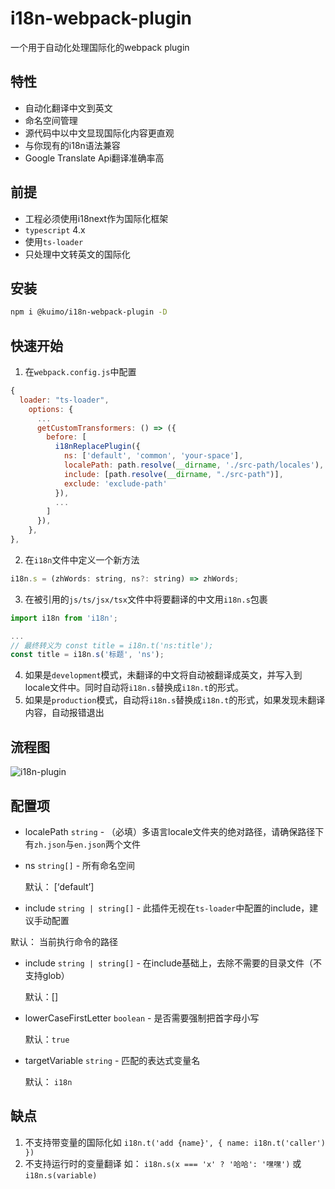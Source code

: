# i18n-webpack-plugin

一个用于自动化处理国际化的webpack plugin

## 特性

- 自动化翻译中文到英文
- 命名空间管理
- 源代码中以中文显现国际化内容更直观
- 与你现有的i18n语法兼容
- Google Translate Api翻译准确率高



## 前提

- 工程必须使用i18next作为国际化框架
- `typescript` 4.x
- 使用`ts-loader`
- 只处理中文转英文的国际化



## 安装

```bash
npm i @kuimo/i18n-webpack-plugin -D
```



## 快速开始

1. 在`webpack.config.js`中配置

```javascript
{
  loader: "ts-loader",
    options: {
      ...
      getCustomTransformers: () => ({
        before: [ 
          i18nReplacePlugin({
            ns: ['default', 'common', 'your-space'],
            localePath: path.resolve(__dirname, './src-path/locales'),
            include: [path.resolve(__dirname, "./src-path")],
            exclude: 'exclude-path'
          }),
          ...
        ]
      }),
    },
},
```

2. 在`i18n`文件中定义一个新方法

```javascript
i18n.s = (zhWords: string, ns?: string) => zhWords;
```

3. 在被引用的`js/ts/jsx/tsx`文件中将要翻译的中文用`i18n.s`包裹

```javascript
import i18n from 'i18n';

...
// 最终转义为 const title = i18n.t('ns:title');
const title = i18n.s('标题', 'ns');
```

4. 如果是`development`模式，未翻译的中文将自动被翻译成英文，并写入到locale文件中。同时自动将`i18n.s`替换成`i18n.t`的形式。
5. 如果是`production`模式，自动将`i18n.s`替换成`i18n.t`的形式，如果发现未翻译内容，自动报错退出



## 流程图

![i18n-plugin](https://kuimo-markdown-pic.oss-cn-hangzhou.aliyuncs.com/i18n-plugin.png)



## 配置项

- localePath `string` - （必填）多语言locale文件夹的绝对路径，请确保路径下有`zh.json`与`en.json`两个文件

- ns `string[]` - 所有命名空间

  默认： [‘default’]
  
- include `string | string[]` - 此插件无视在`ts-loader`中配置的include，建议手动配置

默认： 当前执行命令的路径
  
- include `string | string[]` - 在include基础上，去除不需要的目录文件（不支持glob）

  默认：[]

- lowerCaseFirstLetter `boolean` - 是否需要强制把首字母小写

   默认：`true`

- targetVariable `string` - 匹配的表达式变量名

   默认： `i18n`



## 缺点

1. 不支持带变量的国际化如 `i18n.t('add {name}', { name: i18n.t('caller') })`
2. 不支持运行时的变量翻译 如： `i18n.s(x === 'x' ? '哈哈': '嘿嘿')` 或 `i18n.s(variable)`

